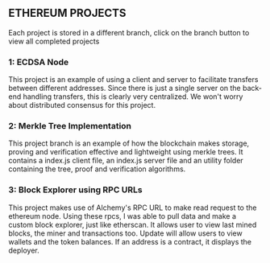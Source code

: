 ## ETHEREUM PROJECTS
Each project is stored in a different branch, click on the branch button to view all completed projects

### 1: ECDSA Node
This project is an example of using a client and server to facilitate transfers between different addresses. Since there is just a single server on the back-end handling transfers, this is clearly very centralized. We won't worry about distributed consensus for this project.

### 2: Merkle Tree Implementation
This project branch is an example of how the blockchain makes storage, proving and verification effective and  lightweight using merkle trees. It contains a index.js client file, an index.js server file and an utility folder containing the tree, proof and verification algorithms.

### 3: Block Explorer using RPC URLs
This project makes use of Alchemy's RPC URL to make read request to the ethereum node. Using these rpcs, I was able to pull data and make a custom block explorer, just like etherscan. It allows user to view last mined blocks, the miner and transactions too. Update will allow users to view wallets and the token balances. If an address is a contract, it displays the deployer.
